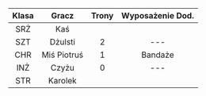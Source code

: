 | Klasa |    Gracz    | Trony | Wyposażenie Dod. |
| :---: | :---------: | :---: | :--------------: |
|  SRŻ  |     Kaś     |       |                  |
|  SZT  |   Dżulsti   |   2   |    ---              |
|  CHR  | Miś Piotruś |   1   |     Bandaże      |
|  INŻ  |    Czyżu    |   0   |       ---        |
|  STR  |   Karolek   |       |                  |